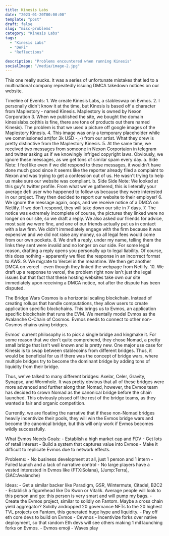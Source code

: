 ```yaml
---
title: Kinesis Labs
date: "2023-01-20T00:00:00"
template: "post"
draft: false
slug: "misc-problems"
category: "Kinesis Labs"
tags:
  - "Kinesis Labs"
  - "DeFi"
  - "Reflections"

description: "Problems encountered when running Kinesis"
socialImage: "/media/image-2.jpg"
---
```


This one really sucks. It was a series of unfortunate mistakes that led to a multinational company repeatedly issuing DMCA takedown notices on our website.

Timeline of Events: 1. We create Kinesis Labs, a stableswap on Evmos. 2. I personally didn't know it at the time, but Kinesis is based off a character from Maplestory - named Kinesis. Maplestory is owned by Nexon Corporation 3. When we published the site, we bought the domain kinesislabs.co(this is fine, there are tons of products out there named Kinesis). The problem is that we used a picture off google images of the Maplestory Kinesis. 4. This image was only a temporary placeholder while we commissioned art(for 3k USD -\_-) from our artist. What they drew is pretty distinctive from the Maplestory Kinesis. 5. At the same time, we received two messages from someone in Nexon Corportaion in telegram and twitter asking us if we knowingly infriged copyright laws. Obviously, we ignore these messages, as we get tons of similar spam every day.
a. Side Note: I feel like even if we did respond to these messages, it wouldn't have done much good since it seems like the reporter already filed a complaint to Nexon and was trying to get a confession out of us. He wasn't trying to help us make sure our website was compliant.
b. Side Side Note: We looked at this guy's twitter profile. From what we've gathered, this is lieterally your average defi user who happened to follow us because they were interested in our project. They then decided to report our website to their employer/ 6. We ignore the message again, oops, and we receive notice of a DMCA on Netlify. If we don't respond, they will take down our site in 7 days. 7. The notice was extremely incomplete of course, the pictures they linked were no longer on our site, so we draft a reply. We also asked our friends for advice, most said we were fine, and one of our friends actually put us in contact with a law firm. We didn't immediately engage with the firm because it was expensive and we did not raise any money, so all legal fees would come from our own pockets. 8. We draft a reply, under my name, telling them the links they sent were invalid and no longer on our side. For some legal reason, drafting a reply opens you personally up to legal liability. Of course, this does nothing - apparently we filed the response in an incorrect format to AWS. 9. We migrate to Vercel in the meantime. We then get another DMCA on vercel - even though they linked the webpage from Netlify. 10. We draft up a response to vercel, the problem right now isn't just the legal issues but that fact that these hosting websites take own our site immediately upon receiving a DMCA notice, not after the dispute has been disputed.

The Bridge Wars
Cosmos is a horizontal scaling blockchain. Instead of creating rollups that handle computations, they allow users to create application specific blockchains. This brings us to Evmos, an application specific blockchain that runs the EVM. We mentally model Evmos as the Avalanche C-Chain of Cosmos. Evmos needs to connect to other non-Cosmos chains using bridges.

Evmos' current philosophy is to pick a single bridge and kingmake it. For some reason that we don't quite comprehend, they chose Nomad, a pretty small bridge that isn't well known and is pretty new. One major use case for Kinesis is to swap between stablecoins from different bridges. Thus, it would be beneficial for us if there was the concept of bridge wars, where multiple bridges try to become the dominant bridge by adding tons of liquidity from their bridge.

Thus, we've talked to many different bridges: Axelar, Celer, Gravity, Synapse, and Wormhole. It was pretty obvious that all of these bridges were more advanced and further along than Nomad, however, the Evmos team has decided to crown Nomad as the canonical bridge before the chain launched. This obviously pissed off the rest of the bridge teams, as they wanted a fair and organic competition.

Currently, we are floating the narrative that if these non-Nomad bridges heavily incentivize their pools, they will win the Evmos bridge wars and become the canonical bridge, but this will only work if Evmos becomes wildly successfully.

What Evmos Needs
Goals: - Establish a high market cap and FDV - Get lots of retail interest - Build a system that captures value into Evmos - Make it difficult to replicate Evmos due to network effects.

Problems: - No business development at all, just 1 person and 1 intern - Failed launch and a lack of narrative control - No large players have a vested interested in Evmos like (FTX:Solana), (Jump:Terra), (3AC:Avalanche)

Ideas: - Get a similar backer like Paradigm, GSR, Wintermute, Citadel, B2C2 - Establish a figurehead like Do Kwon or Vitalik. Average people will look to this person and go: this person is very smart and will pump my bags. - Create the Evmos project, similar to solidly on Fantom. Maybe a cross chain yield aggregator? Solidly airdropped 20 governance NFTs to the 20 highest TVL projects on Fantom, this generated huge hype and liquidity. - Pay off eth core devs to build on Evmos - Cevmos - Incentivize forks over native deployment, so that random Eth devs will see others making 1 mil launching forks on Evmos. - Evmos emoji - Waves play
